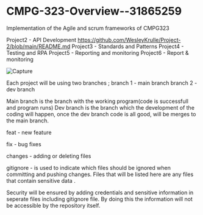 # CMPG-323-Overview--31865259
Implementation of the Agile and scrum frameworks of CMPG323


Project2 - API Development  https://github.com/WesleyKrulle/Project-2/blob/main/README.md
Project3 - Standards and Patterns
Project4 - Testing and RPA
Project5 - Reporting and monitoring
Project6 - Report & monitoring






![Capture](https://user-images.githubusercontent.com/88787170/184359812-f41df7de-a791-47db-8bdf-9b80ab9c4598.PNG)






Each project will be using two branches ;
branch 1 - main branch
branch 2 - dev branch





Main branch is the branch with the working program(code is successfull and program runs)
Dev branch is the branch which the development of the coding will happen, once the dev branch code is all good, will be merges to the main branch.

feat - new feature

fix - bug fixes


changes - adding or deleting files

gitignore -  is used to indicate which files should be ignored when committing and pushing changes. Files that will be listed here are any files that contain sensitive data .

Security will be ensured by adding credentials and sensitive information in seperate files including gitignore file. By doing this the information will not be accessible by the repository itself. 
